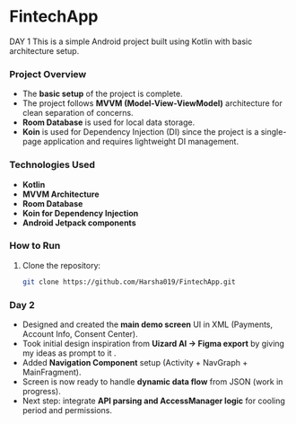 # FintechApp

DAY 1
This is a simple Android project built using Kotlin with basic architecture setup.

###  Project Overview

- The **basic setup** of the project is complete.
- The project follows **MVVM (Model-View-ViewModel)** architecture for clean separation of concerns.
- **Room Database** is used for local data storage.
- **Koin** is used for Dependency Injection (DI) since the project is a single-page application and requires lightweight DI management.

### Technologies Used

- **Kotlin**
- **MVVM Architecture**
- **Room Database**
- **Koin for Dependency Injection**
- **Android Jetpack components**

### How to Run

1. Clone the repository:
   ```bash
   git clone https://github.com/Harsha019/FintechApp.git

###  Day 2
- Designed and created the **main demo screen** UI in XML (Payments, Account Info, Consent Center).  
- Took initial design inspiration from **Uizard AI → Figma export** by giving my ideas as prompt to it .  
- Added **Navigation Component** setup (Activity + NavGraph + MainFragment).  
- Screen is now ready to handle **dynamic data flow** from JSON (work in progress).  
- Next step: integrate **API parsing and AccessManager logic** for cooling period and permissions.



